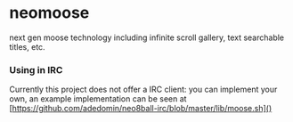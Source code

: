 # neomoose

next gen moose technology including infinite scroll gallery, text searchable titles, etc.

### Using in IRC

Currently this project does not offer a IRC client:
you can implement your own, an example implementation can be seen at [https://github.com/adedomin/neo8ball-irc/blob/master/lib/moose.sh]()
